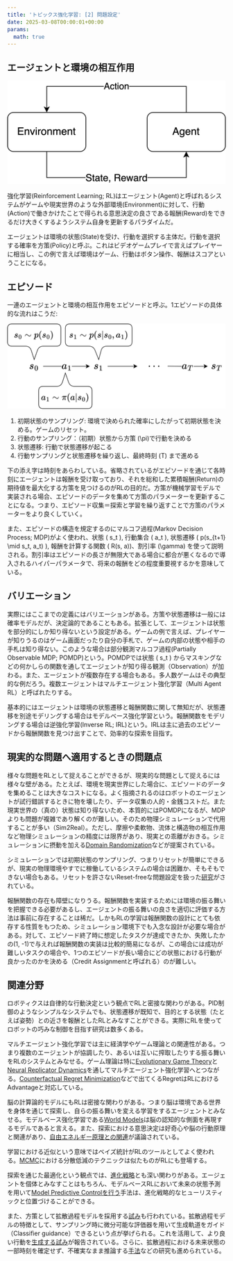 ```yaml
---
title: 'トピックス強化学習: [2] 問題設定'
date: 2025-03-08T00:00:01+00:00
params:
  math: true
---
```


## エージェントと環境の相互作用

![](rl.png)

強化学習(Reinforcement Learning; RL)はエージェント(Agent)と呼ばれるシステムがゲームや現実世界のような外部環境(Environment)に対して、行動(Action)で働きかけたことで得られる意思決定の良さである報酬(Reward)をできるだけ大きくするようシステム自身を更新するパラダイムだ。

エージェントは環境の状態(State)を受け、行動を選択する主体だ。行動を選択する確率を方策(Policy)と呼ぶ。これはビデオゲームプレイで言えばプレイヤーに相当し、この例で言えば環境はゲーム、行動はボタン操作、報酬はスコアということになる。

## エピソード

一連のエージェントと環境の相互作用をエピソードと呼ぶ。1エピソードの具体的な流れはこうだ:

![](episode.png)

1. 初期状態のサンプリング: 環境で決められた確率にしたがって初期状態を決める。ゲームのリセット。
2. 行動のサンプリング：（初期）状態から方策 \(\pi\)で行動を決める
3. 状態遷移: 行動で状態遷移が起こる
4. 行動サンプリングと状態遷移を繰り返し、最終時刻 \(T\) まで進める

下の添え字は時刻をあらわしている。省略されているがエピソードを通じて各時刻にエージェントは報酬を受け取っており、それを総和した累積報酬(Return)の期待値を最大化する方策を見つけるのがRLの目的だ。方策が機械学習モデルで実装される場合、エピソードのデータを集めて方策のパラメーターを更新することになる。つまり、エピソード収集＝探索と学習を繰り返すことで方策のパラメーターをより良くしていく。

また、エピソードの構造を規定するのにマルコフ過程(Markov Decision Process; MDP)がよく使われ、状態 \( s_t \), 行動集合 \( a_t \), 状態遷移 \( p(s_{t+1} \mid s_t, a_t) \), 報酬を計算する関数 \( R(s, a)\)、割引率 \(\gamma\) を使って説明される。割引率はエピソードの長さが無限大である場合に都合が悪くなるので導入されるハイパーパラメータで、将来の報酬をどの程度重要視するかを意味している。

## バリエーション

実際にはここまでの定義にはバリエーションがある。方策や状態遷移は一般には確率モデルだが、決定論的であることもある。拡張として、エージェントは状態を部分的にしか知り得ないという設定がある。ゲームの例で言えば、プレイヤーが知りうるのはゲーム画面だったり自分の手札で、ゲームの内部の状態や相手の手札は知り得ない。このような場合は部分観測マルコフ過程(Partially Observable MDP; POMDP)という。POMDPでは状態 \( s_t \) からマスキングなどの何かしらの関数を通してエージェントが知り得る観測（Observation）が加わる。また、エージェントが複数存在する場合もある。多人数ゲームはその典型的な例だろう。複数エージェントはマルチエージェント強化学習（Multi Agent RL）と呼ばれたりする。

基本的にはエージェントは環境の状態遷移と報酬関数に関して無知だが、状態遷移を別途モデリングする場合はモデルベース強化学習という。報酬関数をモデリングする場合は逆強化学習(Inverse RL; IRL)という。IRLは主に過去のエピソードから報酬関数を見つけ出すことで、効率的な探索を目指す。

## 現実的な問題へ適用するときの問題点

様々な問題をRLとして捉えることができるが、現実的な問題として捉えるには様々な壁がある。たとえば、環境を現実世界にした場合に、エピソードのデータを集めることは大きなコストになる。よく指摘されるのはロボットのエージェントが試行錯誤するときに物を壊したり、データ収集の人的・金銭コストだ。また現実世界の（真の）状態は知り得ないため、本質的にはPOMDPになるが、MDPよりも問題が複雑であり解くのが難しい。そのため物理シミュレーションで代用することが多い（Sim2Real）。ただし、摩擦や柔軟物、流体と構造物の相互作用など物理シミュレーションの精度には限界があり、現実との乖離がおきる。シミュレーションに摂動を加える[Domain Randomization](https://arxiv.org/abs/1703.06907)などが提案されている。

シミュレーションでは初期状態のサンプリング、つまりリセットが簡単にできるが、現実の物理環境やすでに稼働しているシステムの場合は困難か、そもそもできない場合もある。リセットを許さないReset-freeな問題設定を扱った[研究](https://openreview.net/forum?id=IPVSK0j8AO)がされている。

報酬関数の存在も障壁になりうる。報酬関数を実装するためには環境の振る舞いを把握できる必要があるし、エージェントの振る舞いの良さを適切に評価する方法は事前に存在することは稀だ。しかもRLの学習は報酬関数の設計にとても依存する性質をもつため、シミュレーション環境下でも入念な設計が必要な場合がある。対して、エピソード終了時に想定したタスクが達成できたか、失敗したかの\(1, -1\)で与えれば報酬関数の実装は比較的簡易になるが、この場合には成功が難しいタスクの場合や、1つのエピソードが長い場合にどの状態における行動が良かったのかを決める（Credit Assignmentと呼ばれる）のが難しい。

## 関連分野

ロボティクスは自律的な行動決定という観点でRLと密接な関わりがある。PID制御のようなシンプルなシステムでも、状態遷移が既知で、目的とする状態（たとえば姿勢）との近さを報酬としたRLとみなすことができる。実際にRLを使ってロボットの巧みな制御を目指す研究は数多くある。

マルチエージェント強化学習では主に経済学やゲーム理論との関連性がある。つまり複数のエージェントが協調したり、あるいは互いに搾取したりする振る舞いをRLのシステムとみなせる。ゲーム理論は特に[Evolutionary Game Theory](https://jair.org/index.php/jair/article/view/10952)と[Neural Replicator Dynamics](https://arxiv.org/abs/1906.00190)を通してマルチエージェント強化学習へとつながる。[Counterfactual Regret Minimization](https://dl.acm.org/doi/10.5555/2981562.2981779)などで出てくるRegretはRLにおけるAdvantageと対応している。

脳の計算論的モデルにもRLは密接な関わりがある。つまり脳は環境である世界を身体を通じて探索し、自らの振る舞いを変える学習をするエージェントとみなせる。モデルベース強化学習である[World Models](https://arxiv.org/abs/1803.10122)は脳の認知的な側面を再現するモデルであると言える。また、探索における意思決定は好奇心や脳の行動原理と関連があり、[自由エネルギー原理との関連](https://arxiv.org/abs/2009.01791)が議論されている。

学習における近似という意味ではベイズ統計がRLのツールとしてよく使われる。[MCMC](https://ja.wikipedia.org/wiki/%E3%83%9E%E3%83%AB%E3%82%B3%E3%83%95%E9%80%A3%E9%8E%96%E3%83%A2%E3%83%B3%E3%83%86%E3%82%AB%E3%83%AB%E6%B3%95)における分散低減のテクニックは似たものがRLにも登場する。

探索を通じた最適化という観点では、[進化戦略](https://ja.wikipedia.org/wiki/%E9%80%B2%E5%8C%96%E6%88%A6%E7%95%A5)とも深い関わりがある。エージェントを個体とみなすことはもちろん、モデルベースRLにおいて未来の状態予測を用いて[Model Predictive Controlを行う](https://arxiv.org/abs/2310.16828)手法は、進化戦略的なヒューリスティックと位置づけることができる。

また、方策として拡散過程モデルを採用する[試み](https://arxiv.org/abs/2205.09991)も行われている。拡散過程モデルの特徴として、サンプリング時に微分可能な評価器を用いて生成軌道をガイド（Classifier guidance）できるという点が挙げられる。これを活用して、より良い行動を[生成する試み](https://arxiv.org/abs/2502.07202)が報告されている。さらに、拡散過程における未来状態の一部時刻を確定せず、不確実なまま推論する[手法](https://arxiv.org/abs/2407.01392)などの研究も進められている。